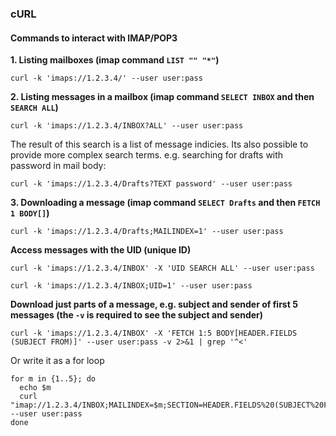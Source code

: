 
### cURL 

#### Commands to interact with IMAP/POP3

**1. Listing mailboxes (imap command `LIST "" "*"`)**
```
curl -k 'imaps://1.2.3.4/' --user user:pass
```

**2. Listing messages in a mailbox (imap command `SELECT INBOX` and then `SEARCH ALL`)**
```
curl -k 'imaps://1.2.3.4/INBOX?ALL' --user user:pass
```


The result of this search is a list of message indicies. Its also possible to provide more complex search terms. e.g. searching for drafts with password in mail body:

```
curl -k 'imaps://1.2.3.4/Drafts?TEXT password' --user user:pass
```

**3. Downloading a message (imap command `SELECT Drafts` and then `FETCH 1 BODY[]`)**
```
curl -k 'imaps://1.2.3.4/Drafts;MAILINDEX=1' --user user:pass
```

**Access messages with the UID (unique ID)**
```
curl -k 'imaps://1.2.3.4/INBOX' -X 'UID SEARCH ALL' --user user:pass
```
```
curl -k 'imaps://1.2.3.4/INBOX;UID=1' --user user:pass
```

**Download just parts of a message, e.g. subject and sender of first 5 messages (the `-v` is required to see the subject and sender)**
```
curl -k 'imaps://1.2.3.4/INBOX' -X 'FETCH 1:5 BODY[HEADER.FIELDS (SUBJECT FROM)]' --user user:pass -v 2>&1 | grep '^<'
```

Or write it as a for loop

```
for m in {1..5}; do
  echo $m
  curl "imap://1.2.3.4/INBOX;MAILINDEX=$m;SECTION=HEADER.FIELDS%20(SUBJECT%20FROM)" --user user:pass
done
```

